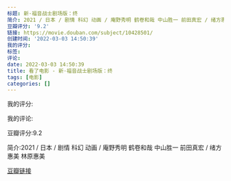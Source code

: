 ```yaml
---
标题: 新·福音战士剧场版：终
简介: 2021 / 日本 / 剧情 科幻 动画 / 庵野秀明 鹤卷和哉 中山胜一 前田真宏 / 绪方惠美 林原惠美
豆瓣评分: '9.2'
链接: https://movie.douban.com/subject/10428501/
创建时间: '2022-03-03 14:50:39'
我的评分:
标签:
评论:
date: 2022-03-03 14:50:39
title: 看了电影 - 新·福音战士剧场版：终
tags: [电影]
categories: []
---
```


我的评分:

我的评论:

豆瓣评分:9.2

简介:2021 / 日本 / 剧情 科幻 动画 / 庵野秀明 鹤卷和哉 中山胜一 前田真宏 / 绪方惠美 林原惠美

[豆瓣链接](https://movie.douban.com/subject/10428501/)

